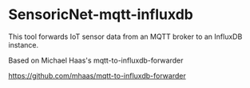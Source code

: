 # SensoricNet-mqtt-influxdb

This tool forwards IoT sensor data from an MQTT broker to an InfluxDB instance.

Based on Michael Haas's mqtt-to-influxdb-forwarder

https://github.com/mhaas/mqtt-to-influxdb-forwarder

